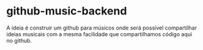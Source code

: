 # github-music-backend
A ideia é construir um github para músicos onde será possível compartilhar ideias musicais com a mesma facilidade que compartilhamos código aqui no github.
